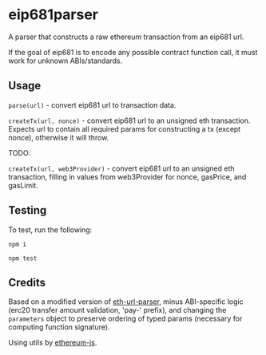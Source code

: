 # eip681parser

A parser that constructs a raw ethereum transaction from an eip681 url.

If the goal of eip681 is to encode any possible contract function call, it must work for unknown ABIs/standards.

## Usage

`parse(url)` - convert eip681 url to transaction data.

`createTx(url, nonce)` - convert eip681 url to an unsigned eth transaction. Expects url to contain all required params for constructing a tx (except nonce), otherwise it will throw.

TODO:

`createTx(url, web3Provider)` - convert eip681 url to an unsigned eth transaction, filling in values from web3Provider for nonce, gasPrice, and gasLimit.

## Testing

To test, run the following:

`npm i`

`npm test`

## Credits

Based on a modified version of [eth-url-parser](https://www.npmjs.com/package/eth-url-parser), minus ABI-specific logic (erc20 transfer amount validation, 'pay-' prefix), and changing the `parameters` object to preserve ordering of typed params (necessary for computing function signature).

Using utils by [ethereum-js](ethereumjs).
